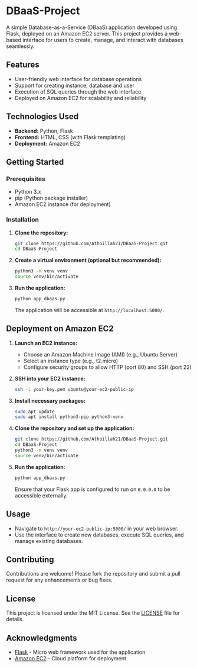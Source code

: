 # DBaaS-Project

A simple Database-as-a-Service (DBaaS) application developed using Flask, deployed on an Amazon EC2 server.
This project provides a web-based interface for users to create, manage, and interact with databases seamlessly.

## Features

* User-friendly web interface for database operations
* Support for creating instance, database and user
* Execution of SQL queries through the web interface
* Deployed on Amazon EC2 for scalability and reliability

## Technologies Used

* **Backend:** Python, Flask
* **Frontend:** HTML, CSS (with Flask templating)
* **Deployment:** Amazon EC2

## Getting Started

### Prerequisites

* Python 3.x
* pip (Python package installer)
* Amazon EC2 instance (for deployment)

### Installation

1. **Clone the repository:**

   ```bash
   git clone https://github.com/Athoillah21/DBaaS-Project.git
   cd DBaaS-Project
   ```

2. **Create a virtual environment (optional but recommended):**

   ```bash
   python3 -m venv venv
   source venv/bin/activate
   ```

3. **Run the application:**

   ```bash
   python app_dbaas.py
   ```

   The application will be accessible at `http://localhost:5000/`.

## Deployment on Amazon EC2

1. **Launch an EC2 instance:**

   * Choose an Amazon Machine Image (AMI) (e.g., Ubuntu Server)
   * Select an instance type (e.g., t2.micro)
   * Configure security groups to allow HTTP (port 80) and SSH (port 22)

2. **SSH into your EC2 instance:**

   ```bash
   ssh -i your-key.pem ubuntu@your-ec2-public-ip
   ```

3. **Install necessary packages:**

   ```bash
   sudo apt update
   sudo apt install python3-pip python3-venv
   ```

4. **Clone the repository and set up the application:**

   ```bash
   git clone https://github.com/Athoillah21/DBaaS-Project.git
   cd DBaaS-Project
   python3 -m venv venv
   source venv/bin/activate
   ```

5. **Run the application:**

   ```bash
   python app_dbaas.py
   ```

   Ensure that your Flask app is configured to run on `0.0.0.0` to be accessible externally.

## Usage

* Navigate to `http://your-ec2-public-ip:5000/` in your web browser.
* Use the interface to create new databases, execute SQL queries, and manage existing databases.

## Contributing

Contributions are welcome! Please fork the repository and submit a pull request for any enhancements or bug fixes.

## License

This project is licensed under the MIT License. See the [LICENSE](LICENSE) file for details.

## Acknowledgments

* [Flask](https://flask.palletsprojects.com/) - Micro web framework used for the application
* [Amazon EC2](https://aws.amazon.com/ec2/) - Cloud platform for deployment
